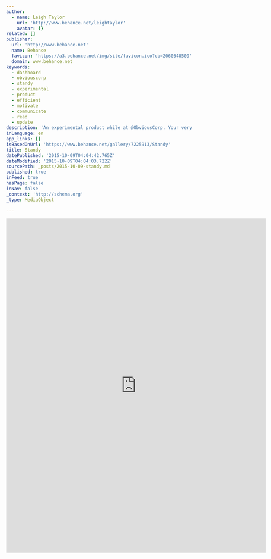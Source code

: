 ```yaml
---
author:
  - name: Leigh Taylor
    url: 'http://www.behance.net/leightaylor'
    avatar: {}
related: []
publisher:
  url: 'http://www.behance.net'
  name: Behance
  favicon: 'https://a3.behance.net/img/site/favicon.ico?cb=2060548509'
  domain: www.behance.net
keywords:
  - dashboard
  - obviouscorp
  - standy
  - experimental
  - product
  - efficient
  - motivate
  - communicate
  - read
  - update
description: 'An experimental product while at @ObviousCorp. Your very own personal dashboard. A more efficient way to update, motivate and communicate with the rest of the team.'
inLanguage: en
app_links: []
isBasedOnUrl: 'https://www.behance.net/gallery/7225913/Standy'
title: Standy
datePublished: '2015-10-09T04:04:42.765Z'
dateModified: '2015-10-09T04:04:03.722Z'
sourcePath: _posts/2015-10-09-standy.md
published: true
inFeed: true
hasPage: false
inNav: false
_context: 'http://schema.org'
_type: MediaObject

---
```

<iframe src="https://cdn.embedly.com/widgets/media.html?src=https%3A%2F%2Fwww.behance.net%2Fgallery%2F7225913%2FStandy%3Fiframe%3D1&amp;url=https%3A%2F%2Fwww.behance.net%2Fgallery%2F7225913%2FStandy&amp;image=https%3A%2F%2Fmir-s3-cdn-cf.behance.net%2Fprojects%2F404%2F7225913.5470c8695dc30.jpg&amp;key=b7d04c9b404c499eba89ee7072e1c4f7&amp;type=text%2Fhtml&amp;scroll=auto&amp;schema=behance" width="700" height="900" scrolling="auto" frameborder="0" allowfullscreen="allowfullscreen" style=""></iframe>